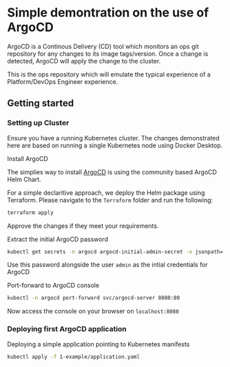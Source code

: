 # Simple demontration on the use of ArgoCD

ArgoCD is a Continous Delivery (CD) tool which monitors an ops git repository for any changes to its image tags/version. Once a change is detected, ArgoCD will apply the change to the cluster.

This is the ops repository which will emulate the typical experience of a Platform/DevOps Engineer experience.

## Getting started

### Setting up Cluster

Ensure you have a running Kubernetes cluster. The changes demonstrated here are based on running a single Kubernetes node using Docker Desktop. 

Install ArgoCD

The simplies way to install [ArgoCD](https://artifacthub.io/packages/helm/argo/argo-cd) is using the community based ArgoCD Helm Chart.

For a simple declaritive approach, we deploy the Helm package using Terraform. Please navigate to the `Terraform` folder and run the following:

```sh
terraform apply
```

Approve the changes if they meet your requirements.

Extract the initial ArgoCD password
```sh
kubectl get secrets -n argocd argocd-initial-admin-secret -o jsonpath='{.data.password}' | base64 --decode
```
Use this password alongside the user `admin` as the intial credentials for ArgoCD

Port-forward to ArgoCD console
```sh
kubectl -n argocd port-forward svc/argocd-server 8080:80
```

Now access the console on your browser on `localhost:8080`


### Deploying first ArgoCD application
Deploying a simple application pointing to Kubernetes manifests
```sh
kubectl apply -f 1-example/application.yaml
```